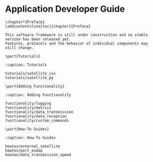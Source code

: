# Application Developer Guide

```{raw} latex
\chapter*{Preface}
\addcontentsline{toc}{chapter}{Preface}
```

```{warning}
This software framework is still under construction and no stable version has been released yet.
Features, protocols and the behavior of individual components may still change.
```

```{raw} latex
\part{Tutorials}
```

```{toctree}
:caption: Tutorials

tutorials/satellite_cxx
tutorials/satellite_py
```

```{raw} latex
\part{Adding Functionality}
```

```{toctree}
:caption: Adding Functionality

functionality/logging
functionality/metrics
functionality/data_transmission
functionality/data_reception
functionality/custom_commands
```

```{raw} latex
\part{How-To Guides}
```

```{toctree}
:caption: How-To Guides

howtos/external_satellite
howtos/port_eudaq
howtos/data_transmission_speed
```

